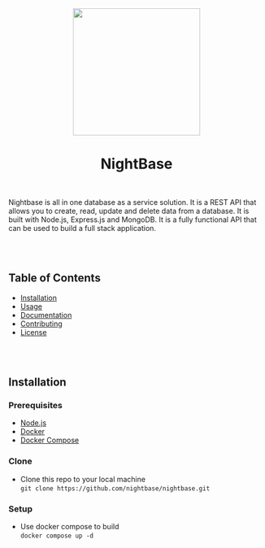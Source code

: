 <div align="center">
    <img src="https://i.imgur.com/lIyPUA9.png" width="250" height="250"/>
</div>

<div align="center">
    <h1>NightBase</h1>
</div>
<br>

Nightbase is all in one database as a service solution. It is a REST API that allows you to create, read, update and delete data from a database. It is built with Node.js, Express.js and MongoDB. It is a fully functional API that can be used to build a full stack application.

<br><br>

## Table of Contents

- [Installation](#installation)
- [Usage](#usage)
- [Documentation](#documentation)
- [Contributing](#contributing)
- [License](#license)

<br><br>

## Installation

### Prerequisites

- [Node.js](https://nodejs.org/en/)
- [Docker](https://www.docker.com/)
- [Docker Compose](https://docs.docker.com/compose/)

### Clone

- Clone this repo to your local machine <br>
```git clone https://github.com/nightbase/nightbase.git ```

### Setup

- Use docker compose to build <br>
```docker compose up -d```


<br><br>